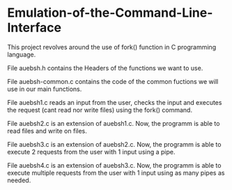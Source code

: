 # Emulation-of-the-Command-Line-Interface

This project revolves around the use of fork() function in C programming language.

File auebsh.h contains the Headers of the functions we want to use.

File auebsh-common.c contains the code of the common fuctions we will use in our main functions.

File auebsh1.c reads an input from the user, checks the input and executes the request (cant read nor write files) using the fork() command.

File auebsh2.c is an extension of auebsh1.c. Now, the programm is able to read files and write on files.

File auebsh3.c is an extension of auebsh2.c. Now, the programm is able to execute 2 requests from the user with 1 input using a pipe.

File auebsh4.c is an extension of auebsh3.c. Now, the programm is able to execute multiple requests from the user with 1 input using as many pipes as needed.
